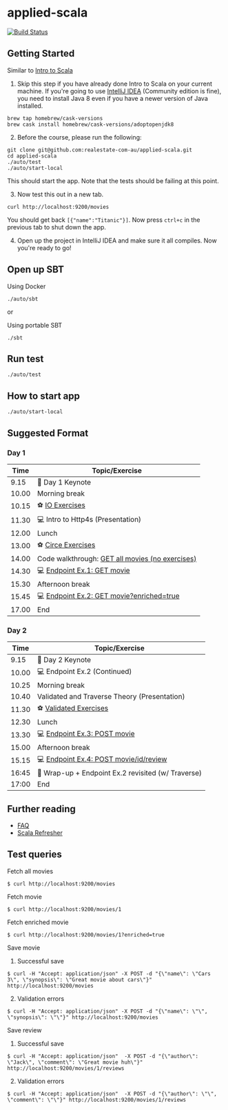 # applied-scala

[![Build Status](https://travis-ci.org/realestate-com-au/applied-scala.svg?branch=master)](https://travis-ci.org/github/realestate-com-au/applied-scala)

## Getting Started

Similar to [Intro to Scala](https://github.com/wjlow/intro-to-scala#pre-requisites)

1. Skip this step if you have already done Intro to Scala on your current machine. If you're going to use [IntelliJ IDEA](https://www.jetbrains.com/idea/download/) (Community edition is fine), you need to install Java 8 even if you have a newer version of Java installed.

```
brew tap homebrew/cask-versions
brew cask install homebrew/cask-versions/adoptopenjdk8
```

2. Before the course, please run the following:

```
git clone git@github.com:realestate-com-au/applied-scala.git
cd applied-scala
./auto/test
./auto/start-local
```

This should start the app. Note that the tests should be failing at this point.

3. Now test this out in a new tab.

```
curl http://localhost:9200/movies
```

You should get back `[{"name":"Titanic"}]`. Now press `ctrl+c` in the previous tab to shut down the app.

4. Open up the project in IntelliJ IDEA and make sure it all compiles. Now you're ready to go!

## Open up SBT

Using Docker
```
./auto/sbt
```

or

Using portable SBT
```
./sbt
```

## Run test

```
./auto/test
```

## How to start app

```
./auto/start-local
```

## Suggested Format

### Day 1

| Time  | Topic/Exercise                                                                                                          |
|-------|-------------------------------------------------------------------------------------------------------------------------|
| 9.15  | :microphone: Day 1 Keynote                                                                                              |
| 10.00 | Morning break                                                                                                           |
| 10.15 | :soccer: [IO Exercises](src/main/scala/com/reagroup/exercises/io/IOExercises.scala)                                     |
| 11.30 | :computer: Intro to Http4s (Presentation)                                                                               |
| 12.00 | Lunch                                                                                                                   |
| 13.00 | :soccer: [Circe Exercises](src/main/scala/com/reagroup/exercises/circe/CirceExercises.scala)                            |
| 14.00 | Code walkthrough: [GET all movies (no exercises)](src/main/scala/com/reagroup/appliedscala/urls/fetchallmovies)         |
| 14.30 | :computer: [Endpoint Ex.1: GET movie](./src/main/scala/com/reagroup/appliedscala/urls/fetchmovie)                       |
| 15.30 | Afternoon break                                                                                                         |
| 15.45 | :computer: [Endpoint Ex.2: GET movie?enriched=true](./src/main/scala/com/reagroup/appliedscala/urls/fetchenrichedmovie) |
| 17.00 | End                                                                                                                     |

### Day 2

| Time  | Topic/Exercise                                                                                                 |
|-------|----------------------------------------------------------------------------------------------------------------|
| 9.15  | :microphone: Day 2 Keynote                                                                                     |
| 10.00 | :computer: Endpoint Ex.2 (Continued)                                                                           |
| 10.25 | Morning break                                                                                                  |
| 10.40 | Validated and Traverse Theory (Presentation)                                                                   |
| 11.30 | :soccer: [Validated Exercises](src/main/scala/com/reagroup/exercises/validated/ValidationExercises.scala)      |
| 12.30 | Lunch                                                                                                          |
| 13.30 | :computer: [Endpoint Ex.3: POST movie](./src/main/scala/com/reagroup/appliedscala/urls/savemovie)              |
| 15.00 | Afternoon break                                                                                                |
| 15.15 | :computer: [Endpoint Ex.4: POST movie/id/review](./src/main/scala/com/reagroup/appliedscala/urls/savereview) |
| 16:45 | :microphone: Wrap-up + Endpoint Ex.2 revisited (w/ Traverse)                                                   |
| 17:00 | End                                                                                                            |

## Further reading

- [FAQ](docs/faq.md)
- [Scala Refresher](docs/refresher.md)

## Test queries

Fetch all movies
```
$ curl http://localhost:9200/movies
```

Fetch movie
```
$ curl http://localhost:9200/movies/1
```

Fetch enriched movie

```
$ curl http://localhost:9200/movies/1?enriched=true
```

Save movie

1. Successful save
```
$ curl -H "Accept: application/json" -X POST -d "{\"name\": \"Cars 3\", \"synopsis\": \"Great movie about cars\"}" http://localhost:9200/movies
```

2. Validation errors
```
$ curl -H "Accept: application/json" -X POST -d "{\"name\": \"\", \"synopsis\": \"\"}" http://localhost:9200/movies
```

Save review

1. Successful save
```
$ curl -H "Accept: application/json"  -X POST -d "{\"author\": \"Jack\", \"comment\": \"Great movie huh\"}" http://localhost:9200/movies/1/reviews
```

2. Validation errors

```
$ curl -H "Accept: application/json"  -X POST -d "{\"author\": \"\", \"comment\": \"\"}" http://localhost:9200/movies/1/reviews
```
